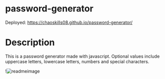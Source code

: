 # password-generator

Deployed: https://chaoskills08.github.io/password-generator/

# Description
This is a password generator made with javascript. Optional values include uppercase letters, lowercase letters, numbers and special characters. 

!![readmeimage](https://user-images.githubusercontent.com/55863153/182957361-d7a71754-b889-424b-83ed-e7d80f865776.png)
